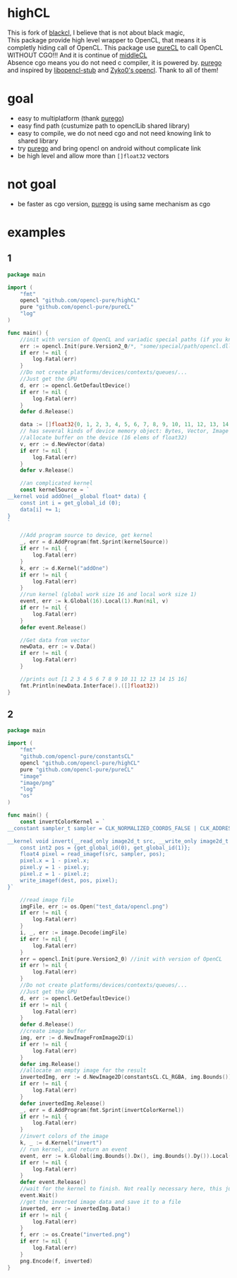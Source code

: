 # highCL
This is fork of [blackcl](https://github.com/Dadido3/blackcl), I believe that is not about black magic, <br>
This package provide high level wrapper to OpenCL,
that means it is completly hiding call of OpenCL. This package use [pureCL](https://github.com/opencl-pure/pureCL) to call OpenCL WITHOUT CGO!!! And it is continue of [middleCL](https://github.com/opencl-pure/middleCL)<br>
Absence cgo means you do not need c compiler, it is powered by. [purego](https://github.com/ebitengine/purego) and inspired by [libopencl-stub](https://github.com/krrishnarraj/libopencl-stub) and [Zyko0's opencl](https://github.com/Zyko0/go-opencl).
Thank to all of them!
# goal
- easy to multiplatform (thank [purego](https://github.com/ebitengine/purego))
- easy find path (custumize path to openclLib shared library)
- easy to compile, we do not need cgo and not need knowing link to shared library
- try [purego](https://github.com/ebitengine/purego) and bring opencl on android without complicate link
- be high level and allow more than `[]float32` vectors
# not goal
- be faster as cgo version, [purego](https://github.com/ebitengine/purego) is using same mechanism as cgo
# examples
## 1

```go
package main

import (
	"fmt"
	opencl "github.com/opencl-pure/highCL"
	pure "github.com/opencl-pure/pureCL"
	"log"
)

func main() {	
	//init with version of OpenCL and variadic special paths (if you know)
	err := opencl.Init(pure.Version2_0/*, "some/special/path/opencl.dll", "some/special/path/opencl.so"*/)
	if err != nil {
		log.Fatal(err)
	}
	//Do not create platforms/devices/contexts/queues/...
	//Just get the GPU
	d, err := opencl.GetDefaultDevice()
	if err != nil {
		log.Fatal(err)
	}
	defer d.Release()

	data := []float32{0, 1, 2, 3, 4, 5, 6, 7, 8, 9, 10, 11, 12, 13, 14, 15} // []int64{0, 1, 2, 3, 4, 5, 6, 7, 8, 9, 10, 11, 12, 13, 14, 15}
	// has several kinds of device memory object: Bytes, Vector, Image
	//allocate buffer on the device (16 elems of float32)
	v, err := d.NewVector(data)
	if err != nil {
		log.Fatal(err)
	}
	defer v.Release()

	//an complicated kernel
	const kernelSource = `
__kernel void addOne(__global float* data) {
	const int i = get_global_id (0);
	data[i] += 1;
}
`

	//Add program source to device, get kernel
	_, err = d.AddProgram(fmt.Sprint(kernelSource))
	if err != nil {
		log.Fatal(err)
	}
	k, err := d.Kernel("addOne")
	if err != nil {
		log.Fatal(err)
	}
	//run kernel (global work size 16 and local work size 1)
	event, err := k.Global(16).Local(1).Run(nil, v)
	if err != nil {
		log.Fatal(err)
	}
	defer event.Release()

	//Get data from vector
	newData, err := v.Data()
	if err != nil {
		log.Fatal(err)
	}

	//prints out [1 2 3 4 5 6 7 8 9 10 11 12 13 14 15 16]
	fmt.Println(newData.Interface().([]float32))
}
```
## 2

```go
package main

import (
	"fmt"
	"github.com/opencl-pure/constantsCL"
	opencl "github.com/opencl-pure/highCL"
	pure "github.com/opencl-pure/pureCL"
	"image"
	"image/png"
	"log"
	"os"
)

func main() {
	const invertColorKernel = `
__constant sampler_t sampler = CLK_NORMALIZED_COORDS_FALSE | CLK_ADDRESS_CLAMP_TO_EDGE | CLK_FILTER_NEAREST;

__kernel void invert(__read_only image2d_t src, __write_only image2d_t dest) {
	const int2 pos = {get_global_id(0), get_global_id(1)};
	float4 pixel = read_imagef(src, sampler, pos);
	pixel.x = 1 - pixel.x;
	pixel.y = 1 - pixel.y;
	pixel.z = 1 - pixel.z;
	write_imagef(dest, pos, pixel);
}`

	//read image file
	imgFile, err := os.Open("test_data/opencl.png")
	if err != nil {
		log.Fatal(err)
	}
	i, _, err := image.Decode(imgFile)
	if err != nil {
		log.Fatal(err)
	}
	err = opencl.Init(pure.Version2_0) //init with version of OpenCL
	if err != nil {
		log.Fatal(err)
	}
	//Do not create platforms/devices/contexts/queues/...
	//Just get the GPU
	d, err := opencl.GetDefaultDevice()
	if err != nil {
		log.Fatal(err)
	}
	defer d.Release()
	//create image buffer
	img, err := d.NewImageFromImage2D(i)
	if err != nil {
		log.Fatal(err)
	}
	defer img.Release()
	//allocate an empty image for the result
	invertedImg, err := d.NewImage2D(constantsCL.CL_RGBA, img.Bounds())
	if err != nil {
		log.Fatal(err)
	}
	defer invertedImg.Release()
	_, err = d.AddProgram(fmt.Sprint(invertColorKernel))
	if err != nil {
		log.Fatal(err)
	}
	//invert colors of the image
	k, _ := d.Kernel("invert")
	// run kernel, and return an event
	event, err := k.Global(img.Bounds().Dx(), img.Bounds().Dy()).Local(1, 1).Run(nil, img, invertedImg)
	if err != nil {
		log.Fatal(err)
	}
	defer event.Release()
	//wait for the kernel to finish. Not really necessary here, this just serves as example
	event.Wait()
	//get the inverted image data and save it to a file
	inverted, err := invertedImg.Data()
	if err != nil {
		log.Fatal(err)
	}
	f, err := os.Create("inverted.png")
	if err != nil {
		log.Fatal(err)
	}
	png.Encode(f, inverted)
}
```